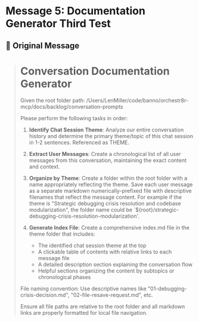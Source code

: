 # Message 5: Documentation Generator Third Test

## 📝 **Original Message**
> # Conversation Documentation Generator
> 
> Given the root folder path: /Users/LenMiller/code/banno/orchestr8r-mcp/docs/backlog/conversation-prompts
> 
> Please perform the following tasks in order:
> 
> 1. **Identify Chat Session Theme**: Analyze our entire conversation history and determine the primary theme/topic of this chat session in 1-2 sentences. Referenced as THEME.
> 
> 2. **Extract User Messages**: Create a chronological list of all user messages from this conversation, maintaining the exact content and context.
> 
> 3. **Organize by Theme**: Create a folder within the root folder with a name appropriately reflecting the theme. Save each user message as a separate markdown numerically-prefixed file with descriptive filenames that reflect the message content.
>    For example if the theme is "Strategic debugging crisis resolution and codebase modularization", the folder name could be `${root}/strategic-debugging-crisis-resolution-modularization'.
> 
> 4. **Generate Index File**: Create a comprehensive index.md file in the theme folder that includes:
>    - The identified chat session theme at the top
>    - A clickable table of contents with relative links to each message file
>    - A detailed description section explaining the conversation flow
>    - Helpful sections organizing the content by subtopics or chronological phases
> 
> File naming convention: Use descriptive names like "01-debugging-crisis-decision.md", "02-file-resave-request.md", etc.
> 
> Ensure all file paths are relative to the root folder and all markdown links are properly formatted for local file navigation.